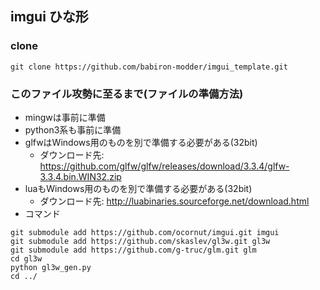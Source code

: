 ## imgui ひな形
### clone
```
git clone https://github.com/babiron-modder/imgui_template.git
```
### このファイル攻勢に至るまで(ファイルの準備方法)
- mingwは事前に準備
- python3系も事前に準備
- glfwはWindows用のものを別で準備する必要がある(32bit)
  - ダウンロード先: https://github.com/glfw/glfw/releases/download/3.3.4/glfw-3.3.4.bin.WIN32.zip
- luaもWindows用のものを別で準備する必要がある(32bit)
  - ダウンロード先: http://luabinaries.sourceforge.net/download.html
- コマンド
```
git submodule add https://github.com/ocornut/imgui.git imgui
git submodule add https://github.com/skaslev/gl3w.git gl3w
git submodule add https://github.com/g-truc/glm.git glm
cd gl3w
python gl3w_gen.py
cd ../
```
